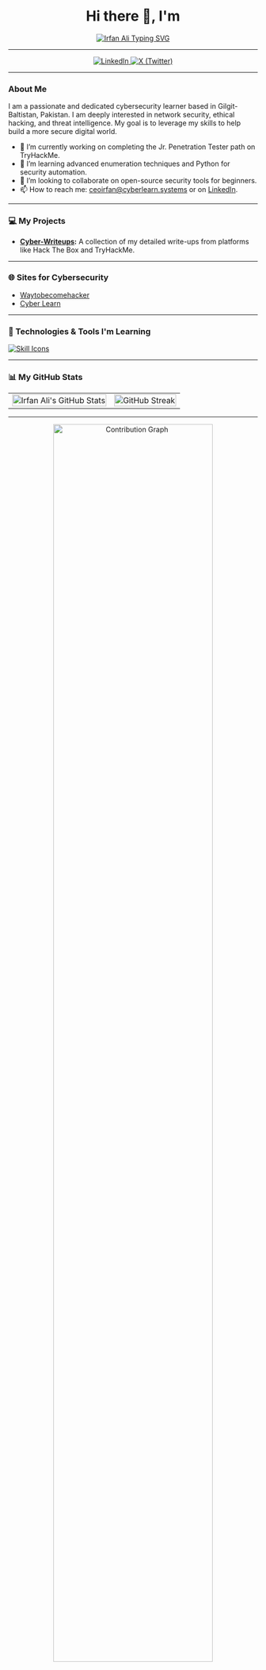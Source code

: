 <h1 align="center">Hi there 👋, I'm</h1>

<p align="center">
  <a href="https://github.com/irfan-sec">
    <img src="https://readme-typing-svg.herokuapp.com?font=Fira+Code&size=35&pause=1000&color=00BFFF&center=true&vCenter=true&width=435&lines=Irfan+Ali" alt="Irfan Ali Typing SVG" />
  </a>
</p>

---

<p align="center">
  <a href="https://www.linkedin.com/in/irfan-security">
    <img src="https://img.shields.io/badge/linkedin-%230077B5.svg?&style=for-the-badge&logo=linkedin&logoColor=white" alt="LinkedIn"/>
  </a>
  <a href="https://x.com/irfan_sec">
    <img src="https://img.shields.io/badge/x-%231DA1F2.svg?&style=for-the-badge&logo=x&logoColor=white" alt="X (Twitter)"/>
  </a>
</p>

---

### About Me

I am a passionate and dedicated cybersecurity learner based in Gilgit-Baltistan, Pakistan. I am deeply interested in network security, ethical hacking, and threat intelligence. My goal is to leverage my skills to help build a more secure digital world.

- 🔭 I’m currently working on completing the Jr. Penetration Tester path on TryHackMe.
- 🌱 I’m learning advanced enumeration techniques and Python for security automation.
- 👯 I’m looking to collaborate on open-source security tools for beginners.
- 📫 How to reach me: ceoirfan@cyberlearn.systems or on [LinkedIn](https://www.linkedin.com/in/irfan-security/).

---

### 💻 My Projects

- **[Cyber-Writeups](https://github.com/irfan-sec/Cyber-Writeups):** A collection of my detailed write-ups from platforms like Hack The Box and TryHackMe.

---

### 🌐 Sites for Cybersecurity

- [Waytobecomehacker](https://irfan-sec.github.io/Waytobecomehacker)
- [Cyber Learn](cyberlearn.systems)

---

### 🔧 Technologies & Tools I'm Learning

<p align="left">
  <a href="https://skillicons.dev">
    <img src="https://skillicons.dev/icons?i=linux,bash,python,wireshark,nmap,metasploit,burpsuite" alt="Skill Icons"/>
  </a>
</p>

---

### 📊 My GitHub Stats

<table>
  <tr>
    <td>
      <img src="https://github-readme-stats.vercel.app/api?username=irfan-sec&show_icons=true&theme=dracula" alt="Irfan Ali's GitHub Stats" width="100%"/>
    </td>
    <td>
      <img src="https://github-readme-streak-stats.herokuapp.com?user=irfan-sec&theme=radical" alt="GitHub Streak" width="100%"/>
    </td>
  </tr>
</table>

---

<p align="center">
  <img src="https://github-readme-activity-graph.vercel.app/graph?username=irfan-sec&theme=react-dark" alt="Contribution Graph" width="80%" />
</p>
